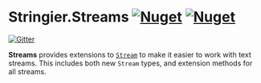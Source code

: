 # Stringier.Streams [![Nuget](https://img.shields.io/nuget/dt/Stringier.Streams?label=Streams&logo=nuget)](https://www.nuget.org/packages/Stringier.Streams/) [![Nuget](https://img.shields.io/nuget/dt/Stringier.Streams.FSharp?label=F%23&logo=nuget)](https://www.nuget.org/packages/Stringier.Streams.FSharp/)

[![Gitter](https://badges.gitter.im/Stringier/community.svg)](https://gitter.im/Stringier/community?utm_source=badge&utm_medium=badge&utm_campaign=pr-badge)

**Streams** provides extensions to [`Stream`](https://docs.microsoft.com/en-us/dotnet/api/system.io.stream) to make it easier to work with text streams. This includes both new `Stream` types, and extension methods for all streams.
